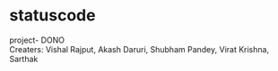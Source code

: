 # statuscode
project- DONO
<br>
Creaters:
Vishal Rajput, Akash Daruri, Shubham Pandey, Virat Krishna, Sarthak
